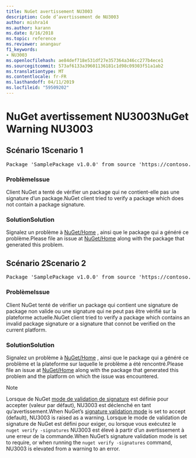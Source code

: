 ```yaml
---
title: NuGet avertissement NU3003
description: Code d’avertissement de NU3003
author: mishra14
ms.author: karann
ms.date: 8/16/2018
ms.topic: reference
ms.reviewer: anangaur
f1_keywords:
- NU3003
ms.openlocfilehash: ae84def718e531df27e357364a346cc277b4ece1
ms.sourcegitcommit: 573af6133a39601136181c1d98c09303f51a1ab2
ms.translationtype: MT
ms.contentlocale: fr-FR
ms.lasthandoff: 04/11/2019
ms.locfileid: "59509202"
---
```

# <a name="nuget-warning-nu3003"></a><span data-ttu-id="0468d-103">NuGet avertissement NU3003</span><span class="sxs-lookup"><span data-stu-id="0468d-103">NuGet Warning NU3003</span></span>

## <a name="scenario-1"></a><span data-ttu-id="0468d-104">Scénario 1</span><span class="sxs-lookup"><span data-stu-id="0468d-104">Scenario 1</span></span>

<pre>Package 'SamplePackage v1.0.0' from source 'https://contoso.com/index.json': The package is not signed. Unable to verify signature from an unsigned package.</pre>

### <a name="issue"></a><span data-ttu-id="0468d-105">Problème</span><span class="sxs-lookup"><span data-stu-id="0468d-105">Issue</span></span>

<span data-ttu-id="0468d-106">Client NuGet a tenté de vérifier un package qui ne contient-elle pas une signature d’un package.</span><span class="sxs-lookup"><span data-stu-id="0468d-106">NuGet client tried to verify a package which does not contain a package signature.</span></span>


### <a name="solution"></a><span data-ttu-id="0468d-107">Solution</span><span class="sxs-lookup"><span data-stu-id="0468d-107">Solution</span></span>

<span data-ttu-id="0468d-108">Signalez un problème à [NuGet/Home](https://github.com/NuGet/Home/issues) , ainsi que le package qui a généré ce problème.</span><span class="sxs-lookup"><span data-stu-id="0468d-108">Please file an issue at [NuGet/Home](https://github.com/NuGet/Home/issues) along with the package that generated this problem.</span></span>



## <a name="scenario-2"></a><span data-ttu-id="0468d-109">Scénario 2</span><span class="sxs-lookup"><span data-stu-id="0468d-109">Scenario 2</span></span>

<pre>Package 'SamplePackage v1.0.0' from source 'https://contoso.com/index.json': The package signature is invalid or cannot be verified on this platform.</pre>

### <a name="issue"></a><span data-ttu-id="0468d-110">Problème</span><span class="sxs-lookup"><span data-stu-id="0468d-110">Issue</span></span>

<span data-ttu-id="0468d-111">Client NuGet tenté de vérifier un package qui contient une signature de package non valide ou une signature qui ne peut pas être vérifié sur la plateforme actuelle.</span><span class="sxs-lookup"><span data-stu-id="0468d-111">NuGet client tried to verify a package which contains an invalid package signature or a signature that connot be verified on the current platform.</span></span>


### <a name="solution"></a><span data-ttu-id="0468d-112">Solution</span><span class="sxs-lookup"><span data-stu-id="0468d-112">Solution</span></span>

<span data-ttu-id="0468d-113">Signalez un problème à [NuGet/Home](https://github.com/NuGet/Home/issues) , ainsi que le package qui a généré ce problème et la plateforme sur laquelle le problème a été rencontré.</span><span class="sxs-lookup"><span data-stu-id="0468d-113">Please file an issue at [NuGet/Home](https://github.com/NuGet/Home/issues) along with the package that generated this problem and the platform on which the issue was encountered.</span></span>

> [!Note]
> <span data-ttu-id="0468d-114">Lorsque de NuGet [mode de validation de signature](https://docs.microsoft.com/en-us/nuget/consume-packages/installing-signed-packages#configure-package-signature-requirements) est définie pour accepter (valeur par défaut), NU3003 est déclenché en tant qu’avertissement.</span><span class="sxs-lookup"><span data-stu-id="0468d-114">When NuGet’s [signature validation mode](https://docs.microsoft.com/en-us/nuget/consume-packages/installing-signed-packages#configure-package-signature-requirements) is set to accept (default), NU3003 is raised as a warning.</span></span> <span data-ttu-id="0468d-115">Lorsque le mode de validation de signature de NuGet est défini pour exiger, ou lorsque vous exécutez le `nuget verify -signatures` NU3003 est élevé à partir d’un avertissement à une erreur de la commande.</span><span class="sxs-lookup"><span data-stu-id="0468d-115">When NuGet’s signature validation mode is set to require, or when running the `nuget verify -signatures` command, NU3003 is elevated from a warning to an error.</span></span> 

